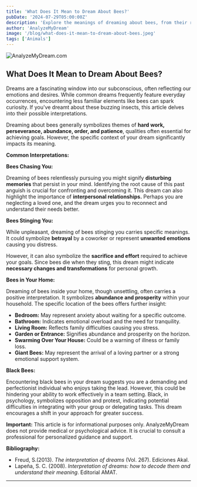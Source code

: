 ```yaml
---
title: 'What Does It Mean to Dream About Bees?'
pubDate: '2024-07-29T05:00:00Z'
description: 'Explore the meanings of dreaming about bees, from their relationship with work and abundance to the possible negative aspects they may indicate.'
author: 'AnalyzeMyDream'
image: '/blog/what-does-it-mean-to-dream-about-bees.jpeg'
tags: ['Animals']
---
```


![AnalyzeMyDream.com](/blog/what-does-it-mean-to-dream-about-bees.jpeg)

## What Does It Mean to Dream About Bees?

Dreams are a fascinating window into our subconscious, often reflecting our emotions and desires.  While common dreams frequently feature everyday occurrences, encountering less familiar elements like bees can spark curiosity. If you've dreamt about these buzzing insects, this article delves into their possible interpretations.

Dreaming about bees generally symbolizes themes of **hard work, perseverance, abundance, order, and patience**, qualities often essential for achieving goals. However, the specific context of your dream significantly impacts its meaning. 

**Common Interpretations:**

**Bees Chasing You:**

Dreaming of bees relentlessly pursuing you might signify **disturbing memories** that persist in your mind. Identifying the root cause of this past anguish is crucial for confronting and overcoming it.  This dream can also highlight the importance of **interpersonal relationships.** Perhaps you are neglecting a loved one, and the dream urges you to reconnect and understand their needs better.

**Bees Stinging You:**

While unpleasant, dreaming of bees stinging you carries specific meanings. It could symbolize **betrayal** by a coworker or represent **unwanted emotions** causing you distress. 

However, it can also symbolize the **sacrifice and effort** required to achieve your goals. Since bees die when they sting, this dream might indicate **necessary changes and transformations** for personal growth.

**Bees in Your Home:**

Dreaming of bees inside your home, though unsettling, often carries a positive interpretation. It symbolizes **abundance and prosperity** within your household.  The specific location of the bees offers further insight:

- **Bedroom:**  May represent anxiety about waiting for a specific outcome.
- **Bathroom:** Indicates emotional overload and the need for tranquility.
- **Living Room:** Reflects family difficulties causing you stress.
- **Garden or Entrance:** Signifies abundance and prosperity on the horizon.
- **Swarming Over Your House:**  Could be a warning of illness or family loss.
- **Giant Bees:** May represent the arrival of a loving partner or a strong emotional support system.

**Black Bees:**

Encountering black bees in your dream suggests you are a demanding and perfectionist individual who enjoys taking the lead.  However, this could be hindering your ability to work effectively in a team setting.  Black, in psychology, symbolizes opposition and protest, indicating potential difficulties in integrating with your group or delegating tasks. This dream encourages a shift in your approach for greater success.


**Important:** This article is for informational purposes only. AnalyzeMyDream does not provide medical or psychological advice. It is crucial to consult a professional for personalized guidance and support.

**Bibliography:**

* Freud, S.(2013). *The interpretation of dreams* (Vol. 267). Ediciones Akal.
* Lapeña, S. C. (2008). *Interpretation of dreams: how to decode them and understand their meaning*. Editorial AMAT.

---